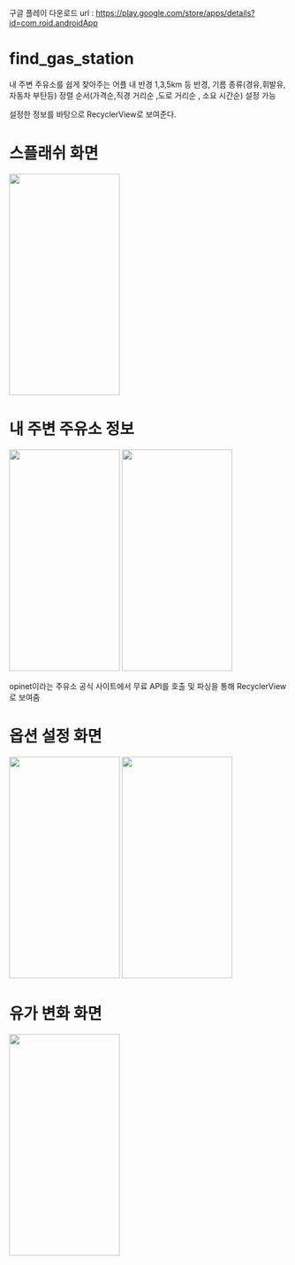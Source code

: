 구글 플레이 다운로드 url : https://play.google.com/store/apps/details?id=com.roid.androidApp


# find_gas_station
내 주변 주유소를 쉽게 찾아주는 어플
내 반경 1,3,5km 등 반경, 
기름 종류(경유,휘발유,자동차 부탄등) 
정렬 순서(가격순,직경 거리순 ,도로 거리순 , 소요 시간순) 설정 가능

설정한 정보를 바탕으로 RecyclerView로 보여준다.




# 스플래쉬 화면
<img src="https://user-images.githubusercontent.com/50404123/157656737-53b150dc-d932-473c-9466-0f1d727a4959.PNG" width="200" height="400"/>



# 내 주변 주유소 정보
<img src="https://github.com/leeugun123/find_gas_station/assets/50404123/36ad0540-3633-4450-9920-7a8d695721b3.jpeg" width="200" height="400"/>
<img src="https://github.com/leeugun123/find_gas_station/assets/50404123/46e68389-2acb-46fe-81b0-6967cd55df69.jpeg" width="200" height="400"/>



opinet이라는 주유소 공식 사이트에서 무료 API를 호출 및 파싱을 통해 RecyclerView로 보여줌


# 옵션 설정 화면

<img src="https://github.com/leeugun123/find_gas_station/assets/50404123/1638c7f4-5814-41cd-811d-5d99d3bc7160.jpeg" width="200" height="400"/>

<img src="https://github.com/leeugun123/find_gas_station/assets/50404123/45d6f284-4990-4696-bd9b-60ab288d3fa7.jpeg" width="200" height="400"/>


# 유가 변화 화면

<img src="https://github.com/leeugun123/find_gas_station/assets/50404123/96331d83-2367-4956-b496-6d36921b47f9.jpeg" width="200" height="400"/>








